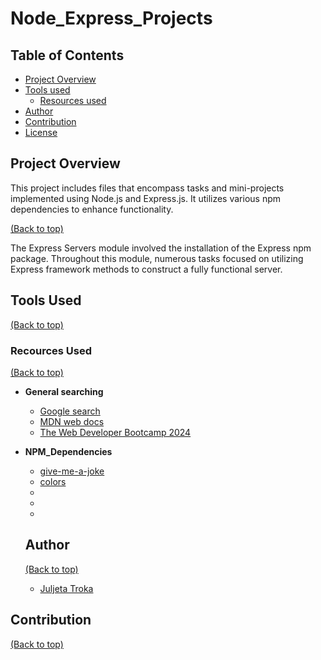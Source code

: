 # Node_Express_Projects

## Table of Contents

- [Project Overview](#project-overview)
- [Tools used](#tools-used)
     - [Resources used](#resources-used)
- [Author](#author)
- [Contribution](#contribution)
- [License](#license)


## Project Overview

This project includes files that encompass tasks and mini-projects implemented using Node.js and Express.js. It utilizes various npm dependencies to enhance functionality. 

[(Back to top)](#table-of-contents)


The Express Servers module involved the installation of the Express npm package. Throughout this module, numerous tasks focused on utilizing Express framework methods to construct a fully functional server.

## Tools Used

[(Back to top)](#table-of-contents)

### Recources Used

[(Back to top)](#table-of-contents)

- **General searching**
  - [Google search](https://www.google.com/)
  - [MDN web docs](https://developer.mozilla.org/en-US/)
  - [The Web Developer Bootcamp 2024](https://www.udemy.com/course/the-web-developer-bootcamp/)
  
- **NPM_Dependencies**
  - [give-me-a-joke](https://www.npmjs.com/package/give-me-a-joke)
  - [colors](https://www.npmjs.com/package/colors)
  - []()
  - []()
  - []()

  ## Author 

  [(Back to top)](#table-of-contents)

  - [Juljeta Troka](https://www.linkedin.com/in/juljetatroka/)


## Contribution 

[(Back to top)](#table-of-contents)
